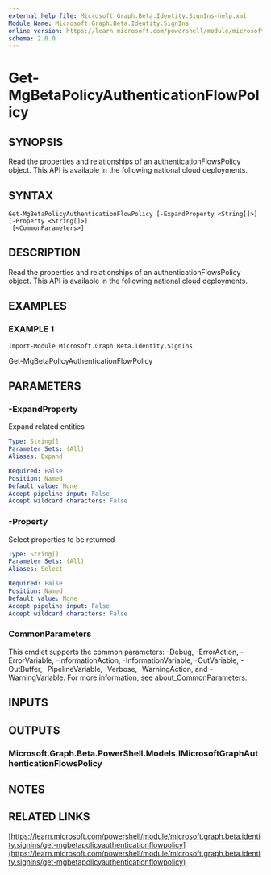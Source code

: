 ```yaml
---
external help file: Microsoft.Graph.Beta.Identity.SignIns-help.xml
Module Name: Microsoft.Graph.Beta.Identity.SignIns
online version: https://learn.microsoft.com/powershell/module/microsoft.graph.beta.identity.signins/get-mgbetapolicyauthenticationflowpolicy
schema: 2.0.0
---
```


# Get-MgBetaPolicyAuthenticationFlowPolicy

## SYNOPSIS
Read the properties and relationships of an authenticationFlowsPolicy object.
This API is available in the following national cloud deployments.

## SYNTAX

```
Get-MgBetaPolicyAuthenticationFlowPolicy [-ExpandProperty <String[]>] [-Property <String[]>]
 [<CommonParameters>]
```

## DESCRIPTION
Read the properties and relationships of an authenticationFlowsPolicy object.
This API is available in the following national cloud deployments.

## EXAMPLES

### EXAMPLE 1
```
Import-Module Microsoft.Graph.Beta.Identity.SignIns
```

Get-MgBetaPolicyAuthenticationFlowPolicy

## PARAMETERS

### -ExpandProperty
Expand related entities

```yaml
Type: String[]
Parameter Sets: (All)
Aliases: Expand

Required: False
Position: Named
Default value: None
Accept pipeline input: False
Accept wildcard characters: False
```

### -Property
Select properties to be returned

```yaml
Type: String[]
Parameter Sets: (All)
Aliases: Select

Required: False
Position: Named
Default value: None
Accept pipeline input: False
Accept wildcard characters: False
```

### CommonParameters
This cmdlet supports the common parameters: -Debug, -ErrorAction, -ErrorVariable, -InformationAction, -InformationVariable, -OutVariable, -OutBuffer, -PipelineVariable, -Verbose, -WarningAction, and -WarningVariable. For more information, see [about_CommonParameters](http://go.microsoft.com/fwlink/?LinkID=113216).

## INPUTS

## OUTPUTS

### Microsoft.Graph.Beta.PowerShell.Models.IMicrosoftGraphAuthenticationFlowsPolicy
## NOTES

## RELATED LINKS

[https://learn.microsoft.com/powershell/module/microsoft.graph.beta.identity.signins/get-mgbetapolicyauthenticationflowpolicy](https://learn.microsoft.com/powershell/module/microsoft.graph.beta.identity.signins/get-mgbetapolicyauthenticationflowpolicy)

